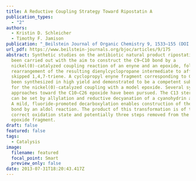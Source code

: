 ```yaml
---
title: A Reductive Coupling Strategy Toward Ripostatin A
publication_types:
  - "2"
authors:
  - Kristin D. Schleicher
  - Timothy F. Jamison
publication: "_Beilstein Journal of Organic Chemistry 9, 1533–155 (DOI: 10.3762/bjoc.9.175)_"
url_pdf: https://www.beilstein-journals.org/bjoc/articles/9/175
abstract: Synthetic studies on the antibiotic natural product ripostatin A have
  been carried out with the aim to construct the C9−C10 bond by a
  nickel(0)-catalyzed coupling reaction of an enyne and an epoxide, followed by
  rearrangement of the resulting dienylcyclopropane intermediate to afford the
  skipped 1,4,7-triene. A cyclopropyl enyne fragment corresponding to C1−C9 has
  been synthesized in high yield and demonstrated to be a competent substrate
  for the nickel(0)-catalyzed coupling with a model epoxide. Several synthetic
  approaches toward the C10−C26 epoxide have been pursued. The C13 stereocenter
  can be set by allylation and reductive decyanation of a cyanohydrin acetonide.
  A mild, fluoride-promoted decarboxylation enables construction of the C15−C16
  bond by an aldol reaction. The product of this transformation is of the
  correct oxidation state and potentially three steps removed from the targeted
  epoxide fragment.
draft: false
featured: false
tags:
  - Catalysis
image:
  filename: featured
  focal_point: Smart
  preview_only: false
date: 2013-07-31T18:20:43.417Z
---
```

